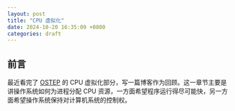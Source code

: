 ```yaml
---
layout: post
title: "CPU 虚拟化"
date: 2024-10-20 16:35:09 +0800
categories: draft 
---
```


## 前言

最近看完了 [OSTEP](https://pages.cs.wisc.edu/~remzi/OSTEP/#book-chapters) 的 CPU 虚拟化部分，写一篇博客作为回顾。这一章节主要是讲操作系统如何为进程分配 CPU 资源，一方面希望程序运行得尽可能快，另一方面希望操作系统保持对计算机系统的控制权。


